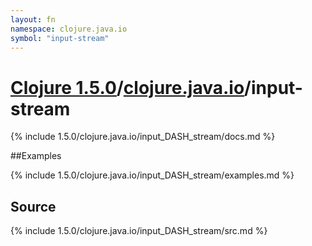 ```yaml
---
layout: fn
namespace: clojure.java.io
symbol: "input-stream"
---
```


# [Clojure 1.5.0](../../)/[clojure.java.io](../)/input-stream

{% include 1.5.0/clojure.java.io/input_DASH_stream/docs.md %}

##Examples

{% include 1.5.0/clojure.java.io/input_DASH_stream/examples.md %}
## Source
{% include 1.5.0/clojure.java.io/input_DASH_stream/src.md %}

